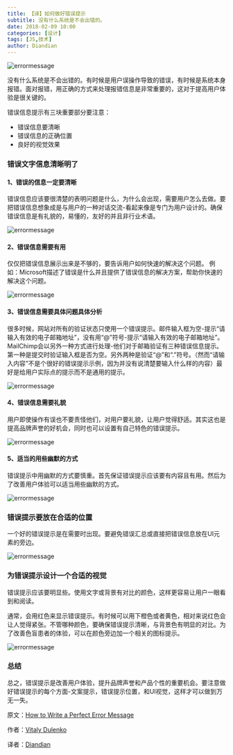 ```yaml
---
title: 【译】如何做好错误提示
subtitle: 没有什么系统是不会出错的。
date: 2018-02-09 10:00
categories: [设计]
tags: [JS,技术]
author: Diandian
---
```


![errormessage](/images/2018-02-09-how-to-write-a-perfect-error-message/1.png)

没有什么系统是不会出错的。有时候是用户误操作导致的错误，有时候是系统本身报错。面对报错，用正确的方式来处理报错信息是非常重要的，这对于提高用户体验是很关键的。

错误信息提示有三块重要部分要注意：
<!-- more -->

- 错误信息要清晰
- 错误信息的正确位置
- 良好的视觉效果

### 错误文字信息清晰明了

#### 1、错误的信息一定要清晰
错误信息应该要很清楚的表明问题是什么，为什么会出现，需要用户怎么去做。要把错误信息想象成是与用户的一种对话交流-看起来像是专门为用户设计的。确保错误信息是有礼貌的，易懂的，友好的并且非行业术语。

![errormessage](/images/2018-02-09-how-to-write-a-perfect-error-message/2.png)

#### 2、错误信息需要有用
仅仅把错误信息展示出来是不够的，要告诉用户如何快速的解决这个问题。
例如：Microsoft描述了错误是什么并且提供了错误信息的解决方案，帮助你快速的解决这个问题。

![errormessage](/images/2018-02-09-how-to-write-a-perfect-error-message/3.png)

#### 3、错误信息需要具体问题具体分析
很多时候，网站对所有的验证状态只使用一个错误提示。邮件输入框为空-提示“请输入有效的电子邮箱地址”，没有用“@”符号-提示“请输入有效的电子邮箱地址”。MailChimp会以另外一种方式进行处理-他们对于邮箱验证有三种错误信息提示。第一种是提交时验证输入框是否为空。另外两种是验证“@”和“.”符号。（然而“请输入内容”不是个很好的错误提示示例，因为并没有说清楚要输入什么样的内容）最好是给用户实际点的提示而不是通用的提示。

![errormessage](/images/2018-02-09-how-to-write-a-perfect-error-message/4.png)

#### 4、错误信息需要礼貌
用户即使操作有误也不要责怪他们，对用户要礼貌，让用户觉得舒适。其实这也是提高品牌声誉的好机会，同时也可以设置有自己特色的错误提示。

![errormessage](/images/2018-02-09-how-to-write-a-perfect-error-message/5.png)

#### 5、适当的用些幽默的方式
错误提示中用幽默的方式要慎重。首先保证错误提示应该要有内容且有用。然后为了改善用户体验可以适当用些幽默的方式。

![errormessage](/images/2018-02-09-how-to-write-a-perfect-error-message/6.png)

### 错误提示要放在合适的位置

一个好的错误提示是在需要时出现。要避免错误汇总或直接把错误信息放在UI元素的旁边。

![errormessage](/images/2018-02-09-how-to-write-a-perfect-error-message/7.png)

### 为错误提示设计一个合适的视觉

错误提示应该要明显些。使用文字或背景有对比的颜色，这样更容易让用户一眼看到和阅读。

通常，会用红色来显示错误提示。有时候可以用下橙色或者黄色，相对来说红色会让人觉得紧张。不管哪种颜色，要确保错误提示清晰，与背景色有明显的对比。为了改善色盲患者的体验，可以在颜色旁边加一个相关的图标提示。

![errormessage](/images/2018-02-09-how-to-write-a-perfect-error-message/8.png)

### 总结

总之，错误提示是改善用户体验，提升品牌声誉和产品个性的重要机会。要注意做好错误提示的每个方面-文案提示，错误提示位置，和UI视觉，这样才可以做到万无一失。


原文：[How to Write a Perfect Error Message](https://uxplanet.org/how-to-write-a-perfect-error-message-da1ca65a8f36)

作者：[Vitaly Dulenko](https://uxplanet.org/@atko_o)

译者：[Diandian](https://futu.im/author/Diandian)
